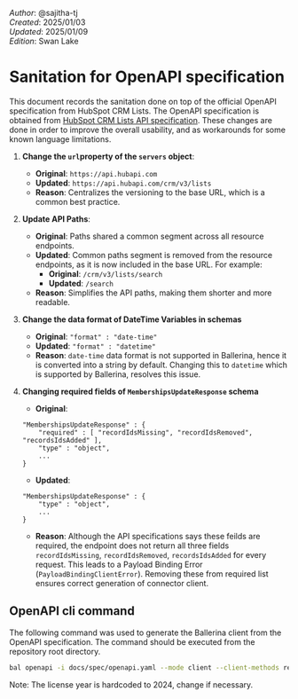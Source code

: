 _Author_:  @sajitha-tj \
_Created_: 2025/01/03 \
_Updated_: 2025/01/09 \
_Edition_: Swan Lake

# Sanitation for OpenAPI specification

This document records the sanitation done on top of the official OpenAPI specification from HubSpot CRM Lists. 
The OpenAPI specification is obtained from [HubSpot CRM Lists API specification](https://github.com/HubSpot/HubSpot-public-api-spec-collection/blob/main/PublicApiSpecs/CRM/Lists/Rollouts/144891/v3/lists.json).
These changes are done in order to improve the overall usability, and as workarounds for some known language limitations.


1. **Change the `url`property of the `servers` object**:
    - **Original**: `https://api.hubapi.com`
    - **Updated**: `https://api.hubapi.com/crm/v3/lists`
    - **Reason**: Centralizes the versioning to the base URL, which is a common best practice.

2. **Update API Paths**:
    - **Original**: Paths shared a common segment across all resource endpoints.
    - **Updated**: Common paths segment is removed from the resource endpoints, as it is now included in the base URL. For example:
        - **Original**: `/crm/v3/lists/search`
        - **Updated**: `/search`
    - **Reason**: Simplifies the API paths, making them shorter and more readable.

3. **Change the data format of DateTime Variables in schemas**
    - **Original**: `"format" : "date-time"`
    - **Updated**: `"format" : "datetime"`
    - **Reason**: `date-time` data format is not supported in Ballerina, hence it is converted into a string by default. Changing this to `datetime` which is supported by Ballerina, resolves this issue.

4. **Changing required fields of `MembershipsUpdateResponse` schema**
    - **Original**:
    ```
    "MembershipsUpdateResponse" : {
        "required" : [ "recordIdsMissing", "recordIdsRemoved", "recordsIdsAdded" ],
        "type" : "object",
        ...
    }
    ```
    - **Updated**:
    ```
    "MembershipsUpdateResponse" : {
        "type" : "object",
        ...
    }
    ```
    - **Reason**: Although the API specifications says these feilds are required, the endpoint does not return all three fields `recordIdsMissing`, `recordIdsRemoved`, `recordsIdsAdded` for every request. This leads to a Payload Binding Error (`PayloadBindingClientError`). Removing these from required list ensures correct generation of connector client.


## OpenAPI cli command

The following command was used to generate the Ballerina client from the OpenAPI specification. The command should be executed from the repository root directory.

```bash
bal openapi -i docs/spec/openapi.yaml --mode client --client-methods remote --license docs/license.txt -o ballerina
```
Note: The license year is hardcoded to 2024, change if necessary.

